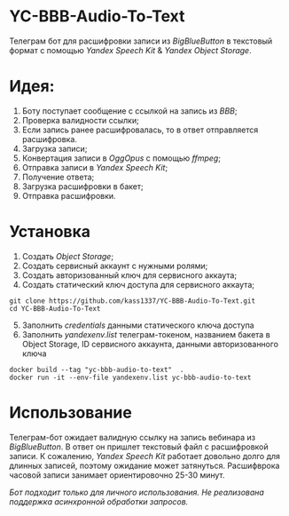 # YC-BBB-Audio-To-Text
Телеграм бот для расшифровки записи из *BigBlueButton* в текстовый формат с помощью *Yandex Speech Kit* & *Yandex Object Storage*.
# Идея:
1. Боту поступает сообщение с ссылкой на запись из *BBB*;
2. Проверка валидности ссылки;
3. Если запись ранее расшифровалась, то в ответ отправляется расшифровка.
4. Загрузка записи;
5. Конвертация записи в *OggOpus* с помощью *ffmpeg*;
6. Отправка записи в *Yandex Speech Kit*;
7. Получение ответа;
8. Загрузка расшифровки в бакет;
9. Отправка расшифровки.

# Установка
1. Создать *Object Storage*;
2. Создать сервисный аккаунт с нужными ролями;
3. Создать авторизованный ключ для сервисного аккаута;
4. Создать статический ключ доступа для сервисного аккаута;
```
git clone https://github.com/kass1337/YC-BBB-Audio-To-Text.git
cd YC-BBB-Audio-To-Text
```
5. Заполнить *credentials* данными статического ключа доступа
6. Заполнить *yandexenv.list* телеграм-токеном, названием бакета в Object Storage, ID сервисного аккаунта, данными авторизованного ключа
```
docker build --tag "yc-bbb-audio-to-text"  .
docker run -it --env-file yandexenv.list yc-bbb-audio-to-text
```
# Использование
Телеграм-бот ожидает валидную ссылку на запись вебинара из *BigBlueButton*. В ответ он пришлет текстовый файл с расшифровкой записи. К сожалению, *Yandex Speech Kit* работает довольно долго для длинных записей, поэтому ожидание может затянуться. Расшифврока часовой записи занимает ориентировочно 25-30 минут.

*Бот подходит только для личного использования. Не реализована поддержка асинхронной обработки запросов.*
